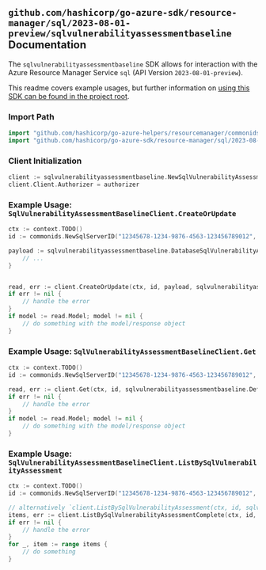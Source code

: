 
## `github.com/hashicorp/go-azure-sdk/resource-manager/sql/2023-08-01-preview/sqlvulnerabilityassessmentbaseline` Documentation

The `sqlvulnerabilityassessmentbaseline` SDK allows for interaction with the Azure Resource Manager Service `sql` (API Version `2023-08-01-preview`).

This readme covers example usages, but further information on [using this SDK can be found in the project root](https://github.com/hashicorp/go-azure-sdk/tree/main/docs).

### Import Path

```go
import "github.com/hashicorp/go-azure-helpers/resourcemanager/commonids"
import "github.com/hashicorp/go-azure-sdk/resource-manager/sql/2023-08-01-preview/sqlvulnerabilityassessmentbaseline"
```


### Client Initialization

```go
client := sqlvulnerabilityassessmentbaseline.NewSqlVulnerabilityAssessmentBaselineClientWithBaseURI("https://management.azure.com")
client.Client.Authorizer = authorizer
```


### Example Usage: `SqlVulnerabilityAssessmentBaselineClient.CreateOrUpdate`

```go
ctx := context.TODO()
id := commonids.NewSqlServerID("12345678-1234-9876-4563-123456789012", "example-resource-group", "serverValue")

payload := sqlvulnerabilityassessmentbaseline.DatabaseSqlVulnerabilityAssessmentRuleBaselineListInput{
	// ...
}


read, err := client.CreateOrUpdate(ctx, id, payload, sqlvulnerabilityassessmentbaseline.DefaultCreateOrUpdateOperationOptions())
if err != nil {
	// handle the error
}
if model := read.Model; model != nil {
	// do something with the model/response object
}
```


### Example Usage: `SqlVulnerabilityAssessmentBaselineClient.Get`

```go
ctx := context.TODO()
id := commonids.NewSqlServerID("12345678-1234-9876-4563-123456789012", "example-resource-group", "serverValue")

read, err := client.Get(ctx, id, sqlvulnerabilityassessmentbaseline.DefaultGetOperationOptions())
if err != nil {
	// handle the error
}
if model := read.Model; model != nil {
	// do something with the model/response object
}
```


### Example Usage: `SqlVulnerabilityAssessmentBaselineClient.ListBySqlVulnerabilityAssessment`

```go
ctx := context.TODO()
id := commonids.NewSqlServerID("12345678-1234-9876-4563-123456789012", "example-resource-group", "serverValue")

// alternatively `client.ListBySqlVulnerabilityAssessment(ctx, id, sqlvulnerabilityassessmentbaseline.DefaultListBySqlVulnerabilityAssessmentOperationOptions())` can be used to do batched pagination
items, err := client.ListBySqlVulnerabilityAssessmentComplete(ctx, id, sqlvulnerabilityassessmentbaseline.DefaultListBySqlVulnerabilityAssessmentOperationOptions())
if err != nil {
	// handle the error
}
for _, item := range items {
	// do something
}
```
